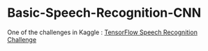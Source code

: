 # Basic-Speech-Recognition-CNN

One of the challenges in Kaggle : [TensorFlow Speech Recognition Challenge](https://www.kaggle.com/c/tensorflow-speech-recognition-challenge/data)
